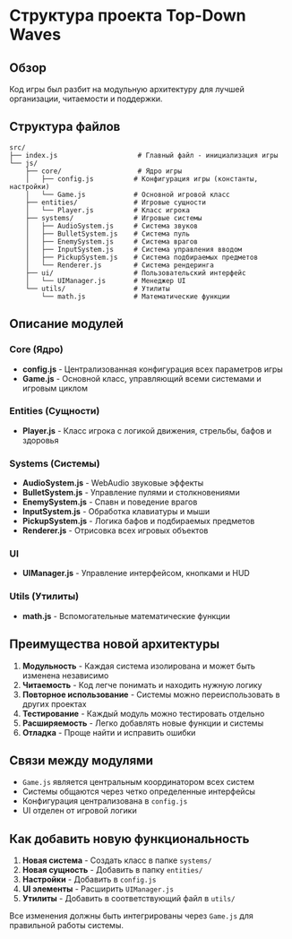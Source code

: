 # Структура проекта Top-Down Waves

## Обзор
Код игры был разбит на модульную архитектуру для лучшей организации, читаемости и поддержки.

## Структура файлов

```
src/
├── index.js                    # Главный файл - инициализация игры
└── js/
    ├── core/                   # Ядро игры
    │   ├── config.js          # Конфигурация игры (константы, настройки)
    │   └── Game.js            # Основной игровой класс
    ├── entities/              # Игровые сущности
    │   └── Player.js          # Класс игрока
    ├── systems/               # Игровые системы
    │   ├── AudioSystem.js     # Система звуков
    │   ├── BulletSystem.js    # Система пуль
    │   ├── EnemySystem.js     # Система врагов
    │   ├── InputSystem.js     # Система управления вводом
    │   ├── PickupSystem.js    # Система подбираемых предметов
    │   └── Renderer.js        # Система рендеринга
    ├── ui/                    # Пользовательский интерфейс
    │   └── UIManager.js       # Менеджер UI
    └── utils/                 # Утилиты
        └── math.js            # Математические функции
```

## Описание модулей

### Core (Ядро)
- **config.js** - Централизованная конфигурация всех параметров игры
- **Game.js** - Основной класс, управляющий всеми системами и игровым циклом

### Entities (Сущности)
- **Player.js** - Класс игрока с логикой движения, стрельбы, бафов и здоровья

### Systems (Системы)
- **AudioSystem.js** - WebAudio звуковые эффекты
- **BulletSystem.js** - Управление пулями и столкновениями
- **EnemySystem.js** - Спавн и поведение врагов
- **InputSystem.js** - Обработка клавиатуры и мыши
- **PickupSystem.js** - Логика бафов и подбираемых предметов
- **Renderer.js** - Отрисовка всех игровых объектов

### UI
- **UIManager.js** - Управление интерфейсом, кнопками и HUD

### Utils (Утилиты)
- **math.js** - Вспомогательные математические функции

## Преимущества новой архитектуры

1. **Модульность** - Каждая система изолирована и может быть изменена независимо
2. **Читаемость** - Код легче понимать и находить нужную логику
3. **Повторное использование** - Системы можно переиспользовать в других проектах
4. **Тестирование** - Каждый модуль можно тестировать отдельно
5. **Расширяемость** - Легко добавлять новые функции и системы
6. **Отладка** - Проще найти и исправить ошибки

## Связи между модулями

- `Game.js` является центральным координатором всех систем
- Системы общаются через четко определенные интерфейсы
- Конфигурация централизована в `config.js`
- UI отделен от игровой логики

## Как добавить новую функциональность

1. **Новая система** - Создать класс в папке `systems/`
2. **Новая сущность** - Добавить в папку `entities/`
3. **Настройки** - Добавить в `config.js`
4. **UI элементы** - Расширить `UIManager.js`
5. **Утилиты** - Добавить в соответствующий файл в `utils/`

Все изменения должны быть интегрированы через `Game.js` для правильной работы системы.
